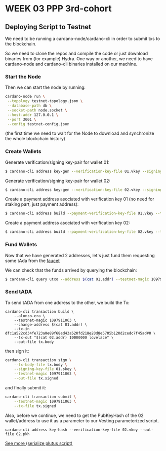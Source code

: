 # WEEK 03 PPP 3rd-cohort

## Deploying Script to Testnet

We need to be running a cardano-node/cardano-cli in order to submit txs to the blockchain.

So we need to clone the repos and compile the code or just download binaries from (for example) Hydra. One way or another, we need to have cardano-node and cardano-cli binaries installed on our machine.

### Start the Node

Then we can start the node by running:

```bash
cardano-node run \
 --topology testnet-topology.json \
 --database-path db \
 --socket-path node.socket \
 --host-addr 127.0.0.1 \
 --port 3001 \
 --config testnet-config.json
```

(the first time we need to wait for the Node to download and synchronize the whole blockchain history)


### Create Wallets

Generate verification/signing key-pair for wallet 01:
```bash
$ cardano-cli address key-gen --verification-key-file 01.vkey --signing-key-file 01.skey
```

Generate verification/signing key-pair for wallet 02:

```bash
$ cardano-cli address key-gen --verification-key-file 02.vkey --signing-key-file 02.skey
```

Create a payment address asociated with verification key 01 (no need for staking part, just payment address):

```bash
$ cardano-cli address build --payment-verification-key-file 01.vkey --testnet-magic 1097911063 --out-file 01.addr
```

Create a payment address asociated with verification key 02:

```bash
$ cardano-cli address build --payment-verification-key-file 02.vkey --testnet-magic 1097911063 --out-file 02.addr
```

### Fund Wallets 

Now that we have generated 2 addresses, let's just fund them requesting some tAda from the [faucet](https://testnets.cardano.org/en/testnets/cardano/tools/faucet/)

We can check that the funds arrived by querying the blockchain:

```bash
$ cardano-cli query utxo --address $(cat 01.addr) --testnet-magic 1097911063
```

### Send tADA

To send tADA from one address to the other, we build the Tx:

```
cardano-cli transaction build \
    --alonzo-era \
    --testnet-magic 1097911063 \
    --change-address $(cat 01.addr) \
    --tx-in dfc1a522cd34fe723a0e89f68ed43a520fd218e20d8e5705b120d2cedc7f45ad#0 \
    --tx-out "$(cat 02.addr) 10000000 lovelace" \
    --out-file tx.body
```

then sign it:

```bash
cardano-cli transaction sign \
    --tx-body-file tx.body \
    --signing-key-file 01.skey \
    --testnet-magic 1097911063 \
    --out-file tx.signed
```

and finally submit it:

```bash
cardano-cli transaction submit \
    --testnet-magic 1097911063 \
    --tx-file tx.signed
```

Also, before we continue, we need to get the PubKeyHash of the 02 wallet/address to use it as a parameter to our Vesting parameterized script.

```
cardano-cli address key-hash --verification-key-file 02.vkey --out-file 02.pkh
```

[See more (serialize plutus script)](SERIALIZE_PLUTUS_SCRIPT.md)